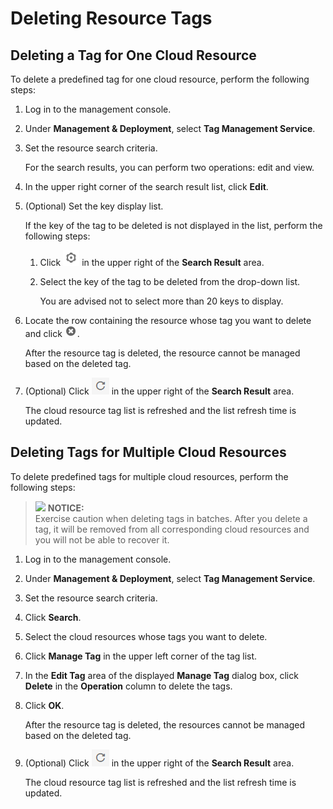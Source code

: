 # Deleting Resource Tags<a name="EN-US_TOPIC_0141727122"></a>

## Deleting a Tag for One Cloud Resource<a name="section34399169111135"></a>

To delete a predefined tag for one cloud resource, perform the following steps:

1.  Log in to the management console.
2.  Under  **Management & Deployment**, select  **Tag Management Service**.
3.  Set the resource search criteria.

    For the search results, you can perform two operations: edit and view.

4.  In the upper right corner of the search result list, click  **Edit**.
5.  \(Optional\) Set the key display list.

    If the key of the tag to be deleted is not displayed in the list, perform the following steps:

    1.  Click  ![](figures/icon-image.png)  in the upper right of the  **Search Result**  area.
    2.  Select the key of the tag to be deleted from the drop-down list.

        You are advised not to select more than 20 keys to display.

6.  Locate the row containing the resource whose tag you want to delete and click  ![](figures/delete.png).

    After the resource tag is deleted, the resource cannot be managed based on the deleted tag.

7.  \(Optional\) Click  ![](figures/renew-2.png)  in the upper right of the  **Search Result**  area.

    The cloud resource tag list is refreshed and the list refresh time is updated.


## Deleting Tags for Multiple Cloud Resources<a name="section35202115111142"></a>

To delete predefined tags for multiple cloud resources, perform the following steps:

>![](/images/icon-notice.gif) **NOTICE:**   
>Exercise caution when deleting tags in batches. After you delete a tag, it will be removed from all corresponding cloud resources and you will not be able to recover it.  

1.  Log in to the management console.
2.  Under  **Management & Deployment**, select  **Tag Management Service**.
3.  Set the resource search criteria.
4.  Click  **Search**.
5.  Select the cloud resources whose tags you want to delete.
6.  Click  **Manage Tag**  in the upper left corner of the tag list.
7.  In the  **Edit Tag**  area of the displayed  **Manage Tag**  dialog box, click  **Delete**  in the  **Operation**  column to delete the tags.
8.  Click  **OK**.

    After the resource tag is deleted, the resources cannot be managed based on the deleted tag.

9.  \(Optional\) Click  ![](figures/renew-3.png)  in the upper right of the  **Search Result**  area.

    The cloud resource tag list is refreshed and the list refresh time is updated.


